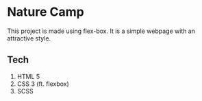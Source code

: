 # Nature Camp

This project is made using flex-box. It is a simple webpage with an attractive style.

## Tech

1. HTML 5
2. CSS 3 (ft. flexbox)
3. SCSS
